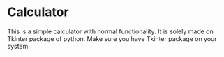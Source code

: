 # Calculator


This is a simple calculator with normal functionality. It is solely made on Tkinter package of python.
Make sure you have Tkinter package on your system.
